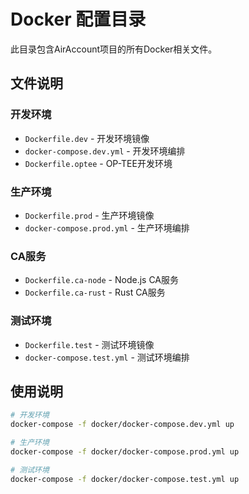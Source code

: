 # Docker 配置目录

此目录包含AirAccount项目的所有Docker相关文件。

## 文件说明

### 开发环境
- `Dockerfile.dev` - 开发环境镜像
- `docker-compose.dev.yml` - 开发环境编排
- `Dockerfile.optee` - OP-TEE开发环境

### 生产环境  
- `Dockerfile.prod` - 生产环境镜像
- `docker-compose.prod.yml` - 生产环境编排

### CA服务
- `Dockerfile.ca-node` - Node.js CA服务
- `Dockerfile.ca-rust` - Rust CA服务

### 测试环境
- `Dockerfile.test` - 测试环境镜像
- `docker-compose.test.yml` - 测试环境编排

## 使用说明

```bash
# 开发环境
docker-compose -f docker/docker-compose.dev.yml up

# 生产环境
docker-compose -f docker/docker-compose.prod.yml up

# 测试环境
docker-compose -f docker/docker-compose.test.yml up
```